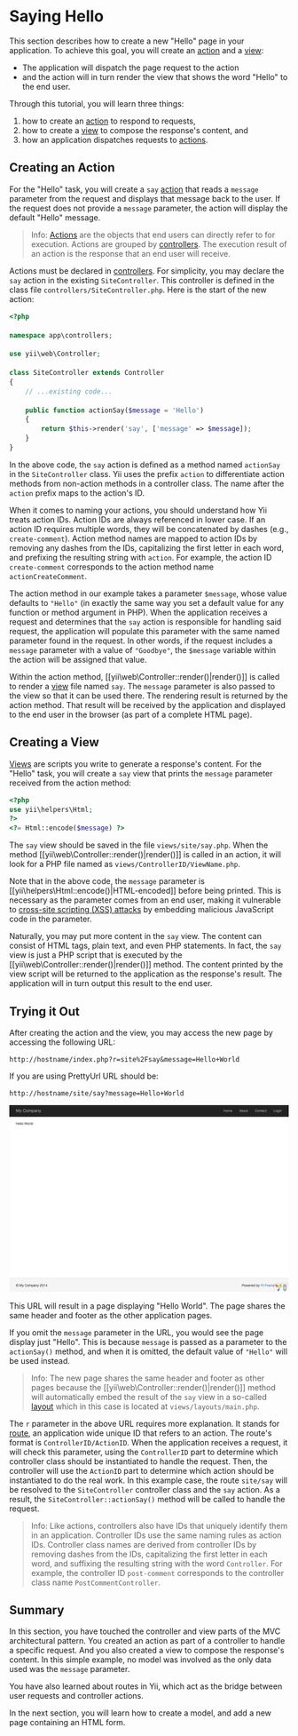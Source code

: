 Saying Hello
============

This section describes how to create a new "Hello" page in your application.
To achieve this goal, you will create an [action](structure-controllers.md#creating-actions) and
a [view](structure-views.md):

* The application will dispatch the page request to the action
* and the action will in turn render the view that shows the word "Hello" to the end user.

Through this tutorial, you will learn three things:

1. how to create an [action](structure-controllers.md#creating-actions) to respond to requests,
2. how to create a [view](structure-views.md) to compose the response's content, and
3. how an application dispatches requests to [actions](structure-controllers.md#creating-actions).


Creating an Action <span id="creating-action"></span>
------------------

For the "Hello" task, you will create a `say` [action](structure-controllers.md#creating-actions) that reads
a `message` parameter from the request and displays that message back to the user. If the request
does not provide a `message` parameter, the action will display the default "Hello" message.

> Info: [Actions](structure-controllers.md#creating-actions) are the objects that end users can directly refer to for
  execution. Actions are grouped by [controllers](structure-controllers.md). The execution result of
  an action is the response that an end user will receive.

Actions must be declared in [controllers](structure-controllers.md). For simplicity, you may
declare the `say` action in the existing  `SiteController`. This controller is defined
in the class file `controllers/SiteController.php`. Here is the start of the new action:

```php
<?php

namespace app\controllers;

use yii\web\Controller;

class SiteController extends Controller
{
    // ...existing code...

    public function actionSay($message = 'Hello')
    {
        return $this->render('say', ['message' => $message]);
    }
}
```

In the above code, the `say` action is defined as a method named `actionSay` in the `SiteController` class.
Yii uses the prefix `action` to differentiate action methods from non-action methods in a controller class.
The name after the `action` prefix maps to the action's ID.

When it comes to naming your actions, you should understand how Yii treats action IDs. Action IDs are always
referenced in lower case. If an action ID requires multiple words, they will be concatenated by dashes
(e.g., `create-comment`). Action method names are mapped to action IDs by removing any dashes from the IDs,
capitalizing the first letter in each word, and prefixing the resulting string with `action`. For example,
the action ID `create-comment` corresponds to the action method name `actionCreateComment`.

The action method in our example takes a parameter `$message`, whose value defaults to `"Hello"` (in exactly
the same way you set a default value for any function or method argument in PHP). When the application
receives a request and determines that the `say` action is responsible for handling said request, the application will
populate this parameter with the same named parameter found in the request. In other words, if the request includes
a `message` parameter with a value of `"Goodbye"`, the `$message` variable within the action will be assigned that value.

Within the action method, [[yii\web\Controller::render()|render()]] is called to render
a [view](structure-views.md) file named `say`. The `message` parameter is also passed to the view
so that it can be used there. The rendering result is returned by the action method. That result will be received
by the application and displayed to the end user in the browser (as part of a complete HTML page). 


Creating a View <span id="creating-view"></span>
---------------

[Views](structure-views.md) are scripts you write to generate a response's content.
For the "Hello" task, you will create a `say` view that prints the `message` parameter received from the action method:

```php
<?php
use yii\helpers\Html;
?>
<?= Html::encode($message) ?>
```

The `say` view should be saved in the file `views/site/say.php`. When the method [[yii\web\Controller::render()|render()]]
is called in an action, it will look for a PHP file named as `views/ControllerID/ViewName.php`.

Note that in the above code, the `message` parameter is [[yii\helpers\Html::encode()|HTML-encoded]]
before being printed. This is necessary as the parameter comes from an end user, making it vulnerable to
[cross-site scripting (XSS) attacks](http://en.wikipedia.org/wiki/Cross-site_scripting) by embedding
malicious JavaScript code in the parameter.

Naturally, you may put more content in the `say` view. The content can consist of HTML tags, plain text, and even PHP statements.
In fact, the `say` view is just a PHP script that is executed by the [[yii\web\Controller::render()|render()]] method.
The content printed by the view script will be returned to the application as the response's result. The application will in turn output this result to the end user.


Trying it Out <span id="trying-it-out"></span>
-------------

After creating the action and the view, you may access the new page by accessing the following URL:

```
http://hostname/index.php?r=site%2Fsay&message=Hello+World
```
If you are using PrettyUrl URL should be:
```
http://hostname/site/say?message=Hello+World
```


![Hello World](images/start-hello-world.png)

This URL will result in a page displaying "Hello World". The page shares the same header and footer as the other application pages. 

If you omit the `message` parameter in the URL, you would see the page display just "Hello". This is because `message` is passed as a parameter to the `actionSay()` method, and when it is omitted,
the default value of `"Hello"` will be used instead.

> Info: The new page shares the same header and footer as other pages because the [[yii\web\Controller::render()|render()]]
  method will automatically embed the result of the `say` view in a so-called [layout](structure-views.md#layouts) which in this
  case is located at `views/layouts/main.php`.

The `r` parameter in the above URL requires more explanation. It stands for [route](runtime-routing.md), an application wide unique ID
that refers to an action. The route's format is `ControllerID/ActionID`. When the application receives
a request, it will check this parameter, using the `ControllerID` part to determine which controller
class should be instantiated to handle the request. Then, the controller will use the `ActionID` part
to determine which action should be instantiated to do the real work. In this example case, the route `site/say`
will be resolved to the `SiteController` controller class and the `say` action. As a result,
the `SiteController::actionSay()` method will be called to handle the request.

> Info: Like actions, controllers also have IDs that uniquely identify them in an application.
  Controller IDs use the same naming rules as action IDs. Controller class names are derived from
  controller IDs by removing dashes from the IDs, capitalizing the first letter in each word,
  and suffixing the resulting string with the word `Controller`. For example, the controller ID `post-comment` corresponds
  to the controller class name `PostCommentController`.


Summary <span id="summary"></span>
-------

In this section, you have touched the controller and view parts of the MVC architectural pattern.
You created an action as part of a controller to handle a specific request. And you also created a view
to compose the response's content. In this simple example, no model was involved as the only data used was the `message` parameter.

You have also learned about routes in Yii, which act as the bridge between user requests and controller actions.

In the next section, you will learn how to create a model, and add a new page containing an HTML form.
